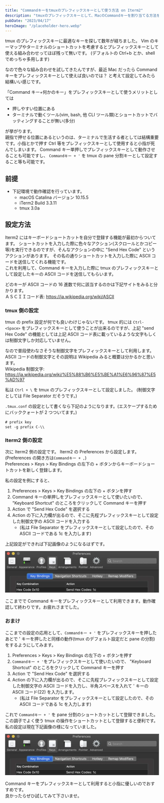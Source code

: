 ```yaml
---
title: "Commandキーをtmuxのプレフィックスキーとして使う方法 on Iterm2"
description: "tmuxのプレフィックスキーとして、MacのCommandキーを割り当てる方法を解説します。"
pubDate: "2023/04/17"
heroImage: "/placeholder-hero.webp"
---
```


tmux のプレフィックスキーに最適なキーを探して数年が経ちました。
Vim のキーマップやターミナルのショートカットを考慮するとプレフィックスキーとして使える組み合わせってほぼ残って無いです。
(デフォルトの Ctrl+b とか、shell でめっちゃ多用します)

なので色々な組み合わせを試してきたんですが、最近 Mac だったら Command キーをプレフィックスキーとして使えば良いのでは？
と考えて設定してみたら結構いい感じです。

「Command キー+何かのキー」をプレフィックスキーとして使うメリットとしては

- 押しやすい位置にある
- ターミナルで動くツール(vim, bash, 他 CLI ツール類)とショートカットでバッティングすることが無い(多分)

が挙がります。  
親指で押せる位置にあるというのは、ターミナルで生活する者としては結構重要です。小指とかで押す Ctrl 等をプレフィックスキーとして使用すると小指が死んでしまいます。
Command キー単押しでプレフィックスキーとして動作させることも可能ですし、 `Commandキー + '` を tmux の pane 分割キーとして設定すること等も可能です。

## 前提

- 下記環境で動作確認を行っています。
  - macOS Catalina バージョン 10.15.5
  - iTerm2 Build 3.3.11
  - tmux 3.0a

## 設定方法

Iterm2 にはキーボードショートカットを自分で登録する機能が最初からついてます。
ショートカットを入力した際に色々なアクション(スクロールとかコピー等)を実行できるのですが、そんなアクションの中に "Send Hex Code" というアクションがあります。
その名の通りショートカットを入力した際に ASCII コードを送信してくれる機能です。  
これを利用して、Command キーを入力した際に tmux のプレフィックスキーとして設定したキーの ASCII コードを送信してもらいます。

どのキーが ASCII コードの 16 進数で何に該当するのかは下記サイトをみると分かります。  
ＡＳＣＩＩコード表: https://ja.wikipedia.org/wiki/ASCII

### tmux 側の設定

tmux の prefix 設定が何でも良いわけじゃないです。
tmux 的には `Ctrl-<Space>` をプレフィックスキーとして使うことが出来るのですが、上記 "send Hex Code" の機能としては上記 ASCII コード表に載っているような文字もしくは制御文字しか対応していません。

なので普段使わなさそうな制御文字をプレフィックスキーとして利用します。
ASCII コードの制御文字とその説明は Wikipedia みると概要は分かるかと思います。  
Wikipedia 制御文字: https://ja.wikipedia.org/wiki/%E5%88%B6%E5%BE%A1%E6%96%87%E5%AD%97

私は `Ctrl + \` を tmux のプレフィックスキーとして設定しました。 (制御文字としては File Separator だそうです。)

`.tmux.conf` の設定として書くなら下記のようになります。(エスケープするためにバッククォートが 2 つついてます。)

```tmux
# prefix key
set -g prefix C-\\
```

### Iterm2 側の設定

次に Iterm2 側の設定です。 Iterm2 の Preferences から設定します。(Preferences の開き方は`Commandキー + ,`)  
Preferences > Keys > Key Bindings の左下の + ボタンからキーボードショートカットを新しく登録します。

私の設定を例にすると、

1. Preferences > Keys > Key Bindings の左下の + ボタンを押す
2. Command キーの単押しをプレフィックスキーとして使いたいので、 "Keyboard Shortcut" のところをクリックして Command キーを押す
3. Action で "Send Hex Code" を選択する
4. Action の下に入力欄が出るので、そこに先程プレフィックスキーとして設定した制御文字の ASCII コードを入力する
   - (私は File Separator をプレフィックスキーとして設定したので、その ASCII コードである 1c を入力します)

上記設定ができれば下記画像のようになるはずです。

![Commandキーをプレフィックスキーとして設定できたときの画像](/public/Command-as-tmux-prefix-key/iterm2-setting.webp)

ここまでで Command キーをプレフィックスキーとして利用できます。動作確認して終わりです。お疲れさまでした。

### おまけ

ここまでの設定の応用として、`Commandキー + '` をプレフィックスキーを押したあとで ' キーを押したと同様の動作(tmux のデフォルト設定だと pane の分割) をするようにしてみます。

1. Preferences > Keys > Key Bindings の左下の + ボタンを押す
2. `Commandキー + '`をプレフィックスキーとして使いたいので、 "Keyboard Shortcut" のところをクリックして Command キーを押す
3. Action で "Send Hex Code" を選択する
4. Action の下に入力欄が出るので、そこに先程プレフィックスキーとして設定した制御文字の ASCII コードを入力し、半角スペースを入れて ' キーの ASCII コード(22) を入力します。
   - (私は File Separator をプレフィックスキーとして設定したので、その ASCII コードである 1c を入力します)

これで `Commandキー + '` を pane 分割のショートカットとして登録できました。  
この調子でよく使う tmux の操作をショートカットとして登録すると便利です。私の設定は現在下記画像の様になっていました。

![上記設定が全て完了した時の画像](/public/Command-as-tmux-prefix-key/iterm2-setting.webp)

Command キーをプレフィックスキーとして利用すると小指に優しいのでおすすめです。  
良かったらぜひ試してみて下さいませ。
